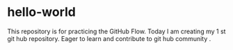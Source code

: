 # hello-world
This repository is for practicing the GitHub Flow.
Today I am creating my 1 st git hub repository.
Eager to learn and contribute to git hub community .
